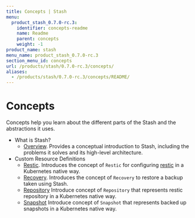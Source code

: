 ```yaml
---
title: Concepts | Stash
menu:
  product_stash_0.7.0-rc.3:
    identifier: concepts-readme
    name: Readme
    parent: concepts
    weight: -1
product_name: stash
menu_name: product_stash_0.7.0-rc.3
section_menu_id: concepts
url: /products/stash/0.7.0-rc.3/concepts/
aliases:
  - /products/stash/0.7.0-rc.3/concepts/README/
---
```

# Concepts

Concepts help you learn about the different parts of the Stash and the abstractions it uses.

- What is Stash?
  - [Overview](/docs/concepts/what-is-stash/overview.md). Provides a conceptual introduction to Stash, including the problems it solves and its high-level architecture.
- Custom Resource Definitions
  - [Restic](/docs/concepts/crds/restic.md). Introduces the concept of `Restic` for configuring [restic](https://restic.net) in a Kubernetes native way.
  - [Recovery](/docs/concepts/crds/recovery.md). Introduces the concept of `Recovery` to restore a backup taken using Stash.
  - [Repository](/docs/concepts/crds/repository.md) Introduce concept of `Repository` that represents restic repository in a Kubernetes native way.
  - [Snapshot](/docs/concepts/crds/snapshot.md) Introduce concept of `Snapshot` that represents backed up snapshots in a Kubernetes native way.